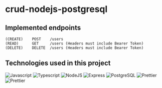 # crud-nodejs-postgresql

## Implemented endpoints

    (CREATE)    POST    /users
    (READ)      GET     /users (Headers must include Bearer Token)
    (DELETE)    DELETE  /users (Headers must include Bearer Token)

<!-- (UPDATE)    PUT     /users/:super_id -->

## Technologies used in this project

![Javascript](https://img.shields.io/badge/JavaScript-F7DF1E?style=for-the-badge&logo=javascript&logoColor=black)
![Typescript](https://img.shields.io/badge/TypeScript-007ACC?style=for-the-badge&logo=typescript&logoColor=white)
![NodeJS](https://img.shields.io/badge/Nodejs-43853D?style=for-the-badge&logo=node.js&logoColor=white)
![Express](https://img.shields.io/badge/Express.js-000000?style=for-the-badge&logo=express&logoColor=white)
![PostgreSQL](https://img.shields.io/badge/PostgreSQL-316192?style=for-the-badge&logo=postgresql&logoColor=white)
![Prettier](https://img.shields.io/badge/Prettier-f7b93e?style=for-the-badge&logo=prettier&logoColor=black)
![Prettier](https://img.shields.io/badge/ts--node-3178c6?style=for-the-badge&logo=ts-node&logoColor=white)
